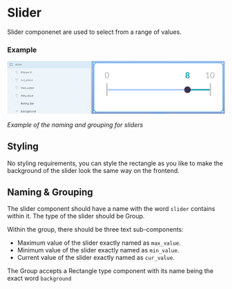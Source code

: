 # Slider
Slider componenet are used to select from a range of values.

### Example
![example image for slider](https://github.com/ImagineThisNHS/ImagineThisNHS.github.io/blob/master/guidelines/assets/slider/new%20slider%20fig.png?raw=true)

_Example of the naming and grouping for sliders_

## Styling
No styling requirements, you can style the rectangle as you like to make the background of the slider look the same way on the frontend. 

## Naming & Grouping
The slider component should have a name with the word `slider` contains within it. The type of the slider should be Group.

Within the group, there should be three text sub-components:
* Maximum value of the slider exactly named as `max_value`.
* Minimum value of the slider exactly named as `min_value`.
* Current value of the slider exactly named as `cur_value`.

The Group accepts a Rectangle type component with its name being the exact word `background`
